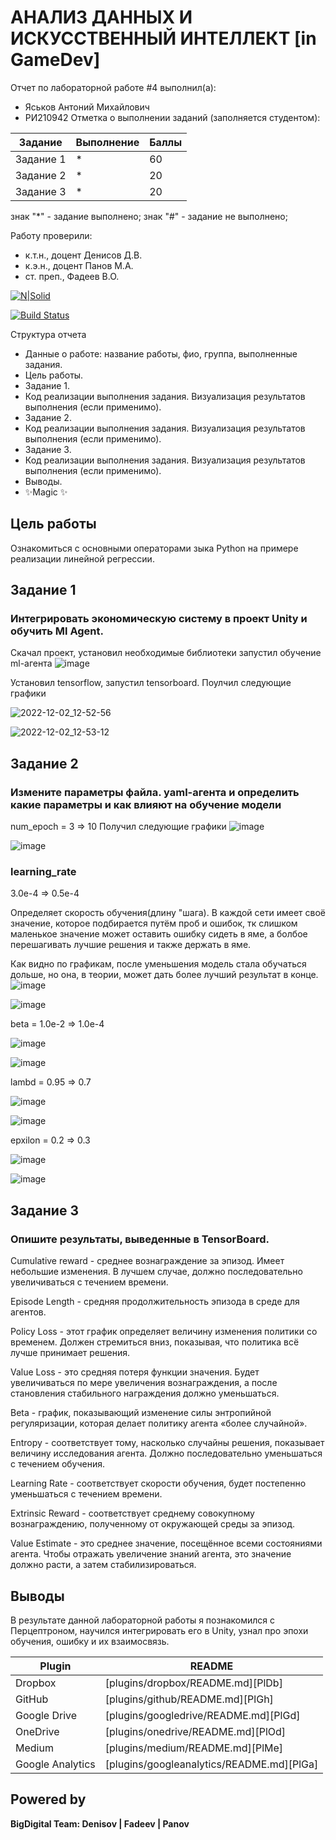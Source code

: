 # АНАЛИЗ ДАННЫХ И ИСКУССТВЕННЫЙ ИНТЕЛЛЕКТ [in GameDev]
Отчет по лабораторной работе #4 выполнил(а):
- Яськов Антоний Михайлович
- РИ210942
Отметка о выполнении заданий (заполняется студентом):

| Задание | Выполнение | Баллы |
| ------ | ------ | ------ |
| Задание 1 | * | 60 |
| Задание 2 | * | 20 |
| Задание 3 | * | 20 |

знак "*" - задание выполнено; знак "#" - задание не выполнено;

Работу проверили:
- к.т.н., доцент Денисов Д.В.
- к.э.н., доцент Панов М.А.
- ст. преп., Фадеев В.О.

[![N|Solid](https://cldup.com/dTxpPi9lDf.thumb.png)](https://nodesource.com/products/nsolid)

[![Build Status](https://travis-ci.org/joemccann/dillinger.svg?branch=master)](https://travis-ci.org/joemccann/dillinger)

Структура отчета

- Данные о работе: название работы, фио, группа, выполненные задания.
- Цель работы.
- Задание 1.
- Код реализации выполнения задания. Визуализация результатов выполнения (если применимо).
- Задание 2.
- Код реализации выполнения задания. Визуализация результатов выполнения (если применимо).
- Задание 3.
- Код реализации выполнения задания. Визуализация результатов выполнения (если применимо).
- Выводы.
- ✨Magic ✨

## Цель работы
Ознакомиться с основными операторами зыка Python на примере реализации линейной регрессии.


## Задание 1
### Интегрировать экономическую систему в проект Unity и обучить Ml Agent.
Скачал проект, установил необходимые библиотеки запустил обучение ml-агента
![image](https://user-images.githubusercontent.com/70794890/205243155-41a4daf4-b597-43fd-9ab6-75b7b3c54c52.png)


Установил tensorflow, запустил tensorboard. Поулчил следующие графики

![2022-12-02_12-52-56](https://user-images.githubusercontent.com/70794890/205243278-d293ff84-8ac0-44bf-ac95-d682893876aa.png)

![2022-12-02_12-53-12](https://user-images.githubusercontent.com/70794890/205243285-20f0c581-0622-4607-bb92-753c4340beec.png)




## Задание 2
### Измените параметры файла. yaml-агента и определить какие параметры и как влияют на обучение модели
num_epoch = 3 => 10
Получил следующие графики
![image](https://user-images.githubusercontent.com/70794890/205248609-ee571774-422d-441d-a9f6-8fa851c712b8.png)

![image](https://user-images.githubusercontent.com/70794890/205248645-480ff42f-ae70-4a4d-8396-67aa24f53e4b.png)


### learning_rate 
3.0e-4 => 0.5e-4

Определяет скорость обучения(длину "шага). В каждой сети имеет своё значение, которое подбирается путём проб и ошибок, тк слишком маленькое значение может оставить ошибку сидеть в яме, а болбое перешагивать лучшие решения и также держать в яме.

Как видно по графикам, после уменьшения модель стала обучаться дольше, но она, в теории, может дать более лучший результат в конце.
![image](https://user-images.githubusercontent.com/70794890/205250444-49db8620-ef95-4944-8242-75c847478404.png)

![image](https://user-images.githubusercontent.com/70794890/205250480-4cf08f28-beb5-4e1d-a7f3-07c3f80fa76a.png)

beta = 1.0e-2 => 1.0e-4

![image](https://user-images.githubusercontent.com/70794890/205252144-561d86d7-c79f-4d6a-ae36-764f97dc1f67.png)

![image](https://user-images.githubusercontent.com/70794890/205252178-17db0a38-b138-41e8-97a2-715fce358e8e.png)

lambd = 0.95 => 0.7

![image](https://user-images.githubusercontent.com/70794890/205253388-d0651812-2d99-45c8-8a2f-9c211f5fb503.png)


![image](https://user-images.githubusercontent.com/70794890/205253539-8fdc66e5-81aa-4055-bc3c-eb4eac943b72.png)


epxilon = 0.2 => 0.3

![image](https://user-images.githubusercontent.com/70794890/205254573-8066350d-04b4-4e64-be56-dd6e9eaeabf7.png)


![image](https://user-images.githubusercontent.com/70794890/205254640-2972a1c8-7fdb-4ac3-83ec-e4a249bd2aff.png)




## Задание 3
### Опишите результаты, выведенные в TensorBoard.

Cumulative reward - cреднее вознаграждение за эпизод. Имеет небольшие изменения. В лучшем случае, должно последовательно увеличиваться с течением времени.

Episode Length - средняя продолжительность эпизода в среде для агентов.

Policy Loss - этот график определяет величину изменения политики со временем. Должен стремиться вниз, показывая, что политика всё лучше принимает решения.

Value Loss - это средняя потеря функции значения. Будет увеличиваться по мере увеличения вознаграждения, а после становления стабильного награждения должно уменьшаться.

Beta - график, показывающий изменение силы энтропийной регуляризации, которая делает политику агента «более случайной».

Entropy - соответствует тому, насколько случайны решения, показывает величину исследования агента. Должно последовательно уменьшаться с течением обучения.

Learning Rate - соответствует скорости обучения, будет постепенно уменьшаться с течением времени.

Extrinsic Reward - соответствует среднему совокупному вознаграждению, полученному от окружающей среды за эпизод.

Value Estimate - это среднее значение, посещённое всеми состояниями агента. Чтобы отражать увеличение знаний агента, это значение должно расти, а затем стабилизироваться.


## Выводы

В результате данной лабораторной работы я познакомился с Перцептроном, научился интегрировать его в Unity, узнал про эпохи обучения, ошибку и их взаимосвязь.

| Plugin | README |
| ------ | ------ |
| Dropbox | [plugins/dropbox/README.md][PlDb] |
| GitHub | [plugins/github/README.md][PlGh] |
| Google Drive | [plugins/googledrive/README.md][PlGd] |
| OneDrive | [plugins/onedrive/README.md][PlOd] |
| Medium | [plugins/medium/README.md][PlMe] |
| Google Analytics | [plugins/googleanalytics/README.md][PlGa] |

## Powered by

**BigDigital Team: Denisov | Fadeev | Panov**

